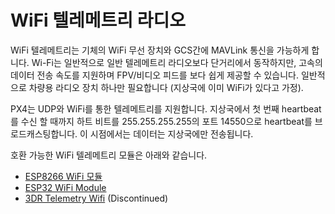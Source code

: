 # WiFi 텔레메트리 라디오

WiFi 텔레메트리는 기체의 WiFi 무선 장치와 GCS간에 MAVLink 통신을 가능하게 합니다. Wi-Fi는 일반적으로 일반 텔레메트리 라디오보다 단거리에서 동작하지만, 고속의 데이터 전송 속도를 지원하며 FPV/비디오 피드를 보다 쉽게 제공할 수 있습니다. 일반적으로 차량용 라디오 장치 하나만 필요합니다 (지상국에 이미 WiFi가 있다고 가정).

PX4는 UDP와 WiFi를 통한 텔레메트리를 지원합니다. 지상국에서 첫 번째 heartbeat를 수신 할 때까지 하트 비트를 255.255.255.255의 포트 14550으로 heartbeat를 브로드캐스팅합니다. 이 시점에서는 데이터는 지상국에만 전송됩니다.

호환 가능한 WiFi 텔레메트리 모듈은 아래와 같습니다.

- [ESP8266 WiFi 모듈](../telemetry/esp8266_wifi_module.md)
- [ESP32 WiFi Module](../telemetry/esp32_wifi_module.md)
- [3DR Telemetry Wifi](../telemetry/3dr_telemetry_wifi.md) (Discontinued)
